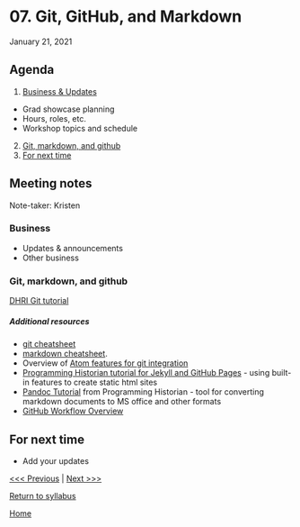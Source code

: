 # 07. Git, GitHub, and Markdown
January 21, 2021

## Agenda
1. [Business & Updates](#meeting-notes)
  - Grad showcase planning
  - Hours, roles, etc.
  - Workshop topics and schedule  
2. [Git, markdown, and github](#git-markdown-and-github)
3. [For next time](#for-next-time)

## Meeting notes
Note-taker: Kristen

### Business
- Updates & announcements
- Other business

### Git, markdown, and github
[DHRI Git tutorial](https://github.com/DHRI-Curriculum/git)

##### Additional resources
- [git cheatsheet](https://education.github.com/git-cheat-sheet-education.pdf)
- [markdown cheatsheet](https://guides.github.com/pdfs/markdown-cheatsheet-online.pdf).
- Overview of [Atom features for git integration](https://flight-manual.atom.io/using-atom/sections/version-control-in-atom/)
- [Programming Historian tutorial for Jekyll and GitHub Pages](https://programminghistorian.org/en/lessons/building-static-sites-with-jekyll-github-pages) - using built-in features to create static html sites
- [Pandoc Tutorial](https://programminghistorian.org/en/lessons/sustainable-authorship-in-plain-text-using-pandoc-and-markdown) from Programming Historian - tool for converting markdown documents to MS office and other formats
- [GitHub Workflow Overview](https://guides.github.com/introduction/flow/)

## For next time
- Add your updates

[<<< Previous](/06-data.md) | [Next >>>]()

[Return to syllabus](../syllabus.md)

[Home](../README.md)
